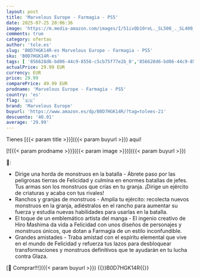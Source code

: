 ```yaml
---
layout: post
title: 'Marvelous Europe - Farmagia - PS5'
date: 2025-07-25 20:06:36
image: 'https://m.media-amazon.com/images/I/51ivQb10reL._SL500_._SL400_.jpg'
comments: true
category: ofertas
author: 'tole.es'
slug: 'B0D7HGK14R-es Marvelous Europe - Farmagia - PS5'
sku: 'B0D7HGK14R-es'
tags: [ '856628d6-bd06-44c9-8556-c5cb75f77e2b_0','856628d6-bd06-44c9-8556-c5cb75f77e2b_2201','856628d6-bd06-44c9-8556-c5cb75f77e2b_3601','856628d6-bd06-44c9-8556-c5cb75f77e2b_401','Arborist Merchandising Root','Hardware y juegos para PlayStation 5','Juegos para PlayStation 5','Preventa de Videojuegos','Self Service','Special Features Stores','Tienda de consolas y videojuegos infantiles','Videojuegos','Videojuegos más esperados','marvelous europe','ps5','🇪🇸', ]
actualPrice: 29.99 EUR
currency: EUR
price: 29.99
comparePrice: 49.99 EUR
prodname: 'Marvelous Europe - Farmagia - PS5'
country: 'es'
flag: '🇪🇸'
brand: 'Marvelous Europe'
buyurl: 'https://www.amazon.es/dp/B0D7HGK14R/?tag=tolees-21'
descuento: '40.01'
average: '29.99'
---
```


Tienes [{{< param title >}}]({{< param buyurl >}}) aqui!

[![{{< param prodname >}}]({{< param image >}})]({{< param buyurl >}})

🔎:

- Dirige una horda de monstruos en la batalla - Ábrete paso por las peligrosas tierras de Felicidad y culmina en enormes batallas de jefes. Tus armas son los monstruos que crías en tu granja. ¡Dirige un ejército de criaturas y acaba con tus rivales!
- Ranchos y granjas de monstruos - Amplía tu ejército: recolecta nuevos monstruos en la granja, adiéstralos en el rancho para aumentar su fuerza y estudia nuevas habilidades para usarlas en la batalla.
- El toque de un emblemático artista del manga - El ingenio creativo de Hiro Mashima da vida a Felicidad con unos diseños de personajes y monstruos únicos, que dotan a Farmagia de un estilo inconfundible.
- Grandes amistades - Traba amistad con el espíritu elemental que vive en el mundo de Felicidad y refuerza tus lazos para desbloquear transformaciones y monstruos definitivos que te ayudarán en tu lucha contra Glaza.

[🛒 Comprar!!!]({{< param buyurl >}})
{{<world>}}B0D7HGK14R{{</world>}}

